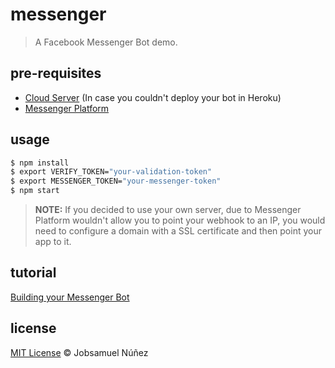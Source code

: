 # messenger
> A Facebook Messenger Bot demo.

## pre-requisites

- [Cloud Server](https://m.do.co/c/2f6ba054b7bc) (In case you couldn't deploy your bot in Heroku)
- [Messenger Platform](https://developers.facebook.com/docs/messenger-platform/implementation#setup)

## usage

```bash
$ npm install
$ export VERIFY_TOKEN="your-validation-token"
$ export MESSENGER_TOKEN="your-messenger-token"
$ npm start
```

> **NOTE:** If you decided to use your own server, due to Messenger Platform wouldn't allow you to point your webhook to an IP, you would need to configure a domain with a SSL certificate and then point your app to it.

## tutorial

[Building your Messenger Bot](https://developers.facebook.com/videos/f8-2016/building-your-messenger-bot/)

## license
[MIT License](http://opensource.org/licenses/MIT) :copyright: Jobsamuel Núñez